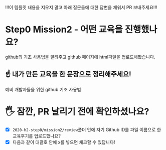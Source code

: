 !!!이 템플릿 내용을 지우지 말고 아래 질문들에 대한 답변을 채워서 PR 보내주세요!!! 

# **Step0 Mission2 - 어떤 교육을 진행했나요?**
  github의 기초 사용법을 알려주고 github 페이지에 html파일을 업로드해봤습니다.

## ☝️ 내가 만든 교육을 한 문장으로 정리해주세요!
  예비 개발자들을 위한 github 기초 사용법

# **🖐 잠깐, PR 날리기 전에 확인하셨나요?**

- [x]  `2020-h2-step0/mission2/review`폴더 안에 자기 Github ID를 파일 이름으로 한 교육후기를 업로드했나요?
- [x]  다음과 같이 대괄호 안에 x를 넣으면 체크할 수 있답니다!
